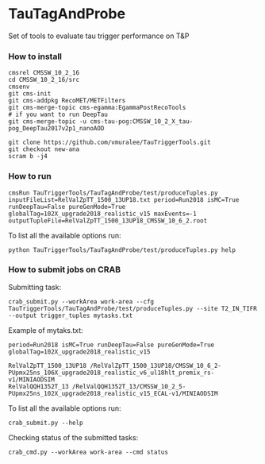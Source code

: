 # TauTagAndProbe
Set of tools to evaluate tau trigger performance on T&amp;P

### How to install

```
cmsrel CMSSW_10_2_16
cd CMSSW_10_2_16/src
cmsenv
git cms-init
git cms-addpkg RecoMET/METFilters
git cms-merge-topic cms-egamma:EgammaPostRecoTools
# if you want to run DeepTau
git cms-merge-topic -u cms-tau-pog:CMSSW_10_2_X_tau-pog_DeepTau2017v2p1_nanoAOD

git clone https://github.com/vmuralee/TauTriggerTools.git
git checkout new-ana
scram b -j4
```

### How to run

```
cmsRun TauTriggerTools/TauTagAndProbe/test/produceTuples.py inputFileList=RelValZpTT_1500_13UP18.txt period=Run2018 isMC=True runDeepTau=False pureGenMode=True globalTag=102X_upgrade2018_realistic_v15 maxEvents=-1 outputTupleFile=RelValZpTT_1500_13UP18_CMSSW_10_6_2.root
```

To list all the available options run:
```
python TauTriggerTools/TauTagAndProbe/test/produceTuples.py help
```

### How to submit jobs on CRAB

Submitting task:
```
crab_submit.py --workArea work-area --cfg TauTriggerTools/TauTagAndProbe/test/produceTuples.py --site T2_IN_TIFR --output trigger_tuples mytasks.txt
```
Example of mytaks.txt:
```
period=Run2018 isMC=True runDeepTau=False pureGenMode=True globalTag=102X_upgrade2018_realistic_v15

RelValZpTT_1500_13UP18 /RelValZpTT_1500_13UP18/CMSSW_10_6_2-PUpmx25ns_106X_upgrade2018_realistic_v6_ul18hlt_premix_rs-v1/MINIAODSIM
RelValQQH1352T_13 /RelValQQH1352T_13/CMSSW_10_2_5-PUpmx25ns_102X_upgrade2018_realistic_v15_ECAL-v1/MINIAODSIM
```
To list all the available options run:
```
crab_submit.py --help
```

Checking status of the submitted tasks:
```
crab_cmd.py --workArea work-area --cmd status
```
